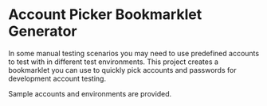 # Account Picker Bookmarklet Generator

In some manual testing scenarios you may need to use predefined accounts to test with in different test environments. 
This project creates a bookmarklet you can use to quickly pick accounts and passwords for
development account testing. 

Sample accounts and environments are provided. 